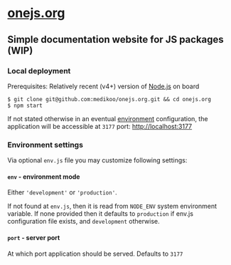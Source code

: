 # [onejs.org](https://onejs.org)
## Simple documentation website for JS packages (WIP)

### Local deployment

Prerequisites: Relatively recent (v4+) version of [Node.js](https://nodejs.org/en/) on board

	$ git clone git@github.com:medikoo/onejs.org.git && cd onejs.org
	$ npm start

If not stated otherwise in an eventual [environment](#enviroment) configuration, the application will be accessible at `3177` port:  [http://localhost:3177](http://localhost:3177) 

### Environment settings

Via optional `env.js` file you may customize following settings:

#### `env` - environment mode

Either `'development'` or `'production'`.

If not found at `env.js`, then it is read from `NODE_ENV` system environment variable. If none provided then it defaults to `production` if env.js configuration file exists, and `development` otherwise.

#### `port` - server port

At which port application should be served. Defaults to `3177`
